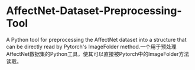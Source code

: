 # AffectNet-Dataset-Preprocessing-Tool
A Python tool for preprocessing the AffectNet dataset into a structure that can be directly read by Pytorch's ImageFolder method.一个用于预处理AffectNet数据集的Python工具，使其可以直接被Pytorch中的ImageFolder方法读取。
